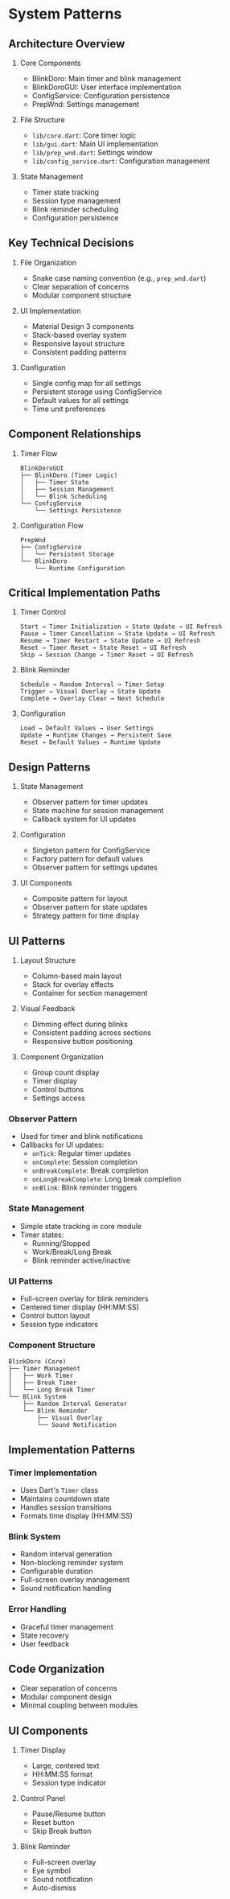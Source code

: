 # System Patterns

## Architecture Overview
1. Core Components
   - BlinkDoro: Main timer and blink management
   - BlinkDoroGUI: User interface implementation
   - ConfigService: Configuration persistence
   - PrepWnd: Settings management

2. File Structure
   - `lib/core.dart`: Core timer logic
   - `lib/gui.dart`: Main UI implementation
   - `lib/prep_wnd.dart`: Settings window
   - `lib/config_service.dart`: Configuration management

3. State Management
   - Timer state tracking
   - Session type management
   - Blink reminder scheduling
   - Configuration persistence

## Key Technical Decisions
1. File Organization
   - Snake case naming convention (e.g., `prep_wnd.dart`)
   - Clear separation of concerns
   - Modular component structure

2. UI Implementation
   - Material Design 3 components
   - Stack-based overlay system
   - Responsive layout structure
   - Consistent padding patterns

3. Configuration
   - Single config map for all settings
   - Persistent storage using ConfigService
   - Default values for all settings
   - Time unit preferences

## Component Relationships
1. Timer Flow
   ```
   BlinkDoroGUI
   ├── BlinkDoro (Timer Logic)
   │   ├── Timer State
   │   ├── Session Management
   │   └── Blink Scheduling
   └── ConfigService
       └── Settings Persistence
   ```

2. Configuration Flow
   ```
   PrepWnd
   ├── ConfigService
   │   └── Persistent Storage
   └── BlinkDoro
       └── Runtime Configuration
   ```

## Critical Implementation Paths
1. Timer Control
   ```
   Start → Timer Initialization → State Update → UI Refresh
   Pause → Timer Cancellation → State Update → UI Refresh
   Resume → Timer Restart → State Update → UI Refresh
   Reset → Timer Reset → State Reset → UI Refresh
   Skip → Session Change → Timer Reset → UI Refresh
   ```

2. Blink Reminder
   ```
   Schedule → Random Interval → Timer Setup
   Trigger → Visual Overlay → State Update
   Complete → Overlay Clear → Next Schedule
   ```

3. Configuration
   ```
   Load → Default Values → User Settings
   Update → Runtime Changes → Persistent Save
   Reset → Default Values → Runtime Update
   ```

## Design Patterns
1. State Management
   - Observer pattern for timer updates
   - State machine for session management
   - Callback system for UI updates

2. Configuration
   - Singleton pattern for ConfigService
   - Factory pattern for default values
   - Observer pattern for settings updates

3. UI Components
   - Composite pattern for layout
   - Observer pattern for state updates
   - Strategy pattern for time display

## UI Patterns
1. Layout Structure
   - Column-based main layout
   - Stack for overlay effects
   - Container for section management

2. Visual Feedback
   - Dimming effect during blinks
   - Consistent padding across sections
   - Responsive button positioning

3. Component Organization
   - Group count display
   - Timer display
   - Control buttons
   - Settings access

### Observer Pattern
- Used for timer and blink notifications
- Callbacks for UI updates:
  - `onTick`: Regular timer updates
  - `onComplete`: Session completion
  - `onBreakComplete`: Break completion
  - `onLongBreakComplete`: Long break completion
  - `onBlink`: Blink reminder triggers

### State Management
- Simple state tracking in core module
- Timer states:
  - Running/Stopped
  - Work/Break/Long Break
  - Blink reminder active/inactive

### UI Patterns
- Full-screen overlay for blink reminders
- Centered timer display (HH:MM:SS)
- Control button layout
- Session type indicators

### Component Structure
```
BlinkDoro (Core)
├── Timer Management
│   ├── Work Timer
│   ├── Break Timer
│   └── Long Break Timer
└── Blink System
    ├── Random Interval Generator
    └── Blink Reminder
        ├── Visual Overlay
        └── Sound Notification
```

## Implementation Patterns

### Timer Implementation
- Uses Dart's `Timer` class
- Maintains countdown state
- Handles session transitions
- Formats time display (HH:MM:SS)

### Blink System
- Random interval generation
- Non-blocking reminder system
- Configurable duration
- Full-screen overlay management
- Sound notification handling

### Error Handling
- Graceful timer management
- State recovery
- User feedback

## Code Organization
- Clear separation of concerns
- Modular component design
- Minimal coupling between modules

## UI Components
1. Timer Display
   - Large, centered text
   - HH:MM:SS format
   - Session type indicator

2. Control Panel
   - Pause/Resume button
   - Reset button
   - Skip Break button

3. Blink Reminder
   - Full-screen overlay
   - Eye symbol
   - Sound notification
   - Auto-dismiss 